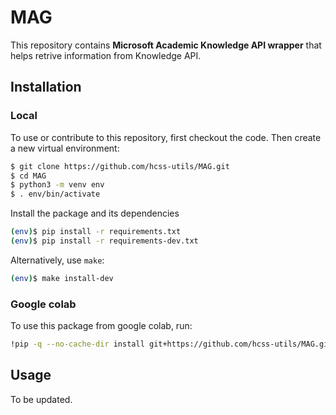 # MAG

This repository contains **Microsoft Academic Knowledge API wrapper** that 
helps retrive information from Knowledge API. 


## Installation

### Local
To use or contribute to this repository, first checkout the code. Then create a new virtual environment:

```bash
$ git clone https://github.com/hcss-utils/MAG.git
$ cd MAG
$ python3 -m venv env
$ . env/bin/activate
```

Install the package and its dependencies
```bash
(env)$ pip install -r requirements.txt 
(env)$ pip install -r requirements-dev.txt
```

Alternatively, use `make`:
```bash
(env)$ make install-dev
```


### Google colab
To use this package from google colab, run:
```bash
!pip -q --no-cache-dir install git+https://github.com/hcss-utils/MAG.git
```

## Usage

To be updated.